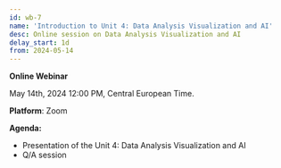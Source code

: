 ```yaml
---
id: wb-7
name: 'Introduction to Unit 4: Data Analysis Visualization and AI'
desc: Online session on Data Analysis Visualization and AI
delay_start: 1d
from: 2024-05-14
---
```


**Online Webinar**

May 14th, 2024
12:00 PM, Central European Time.

**Platform**: Zoom

**Agenda:**
- Presentation of the Unit 4: Data Analysis Visualization and AI
- Q/A session
